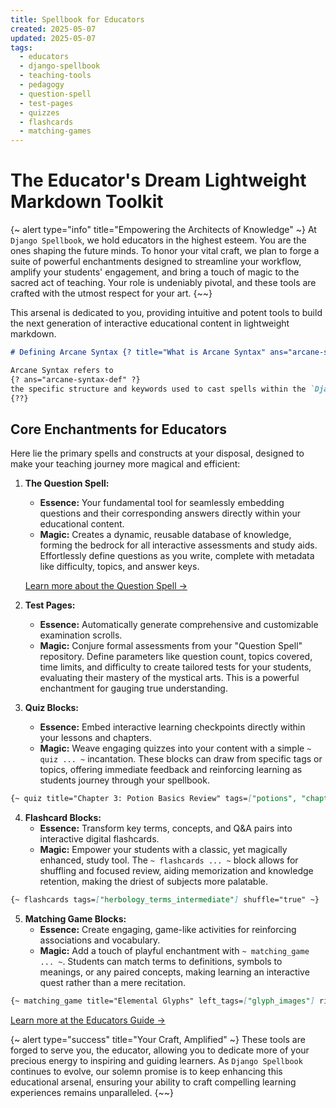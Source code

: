 ```yaml
---
title: Spellbook for Educators
created: 2025-05-07
updated: 2025-05-07
tags:
  - educators
  - django-spellbook
  - teaching-tools
  - pedagogy
  - question-spell
  - test-pages
  - quizzes
  - flashcards
  - matching-games
---
```

# The Educator's Dream Lightweight Markdown Toolkit

{~ alert type="info" title="Empowering the Architects of Knowledge" ~}
At `Django Spellbook`, we hold educators in the highest esteem. You are the ones shaping the future minds. To honor your vital craft, we plan to forge a suite of powerful enchantments designed to streamline your workflow, amplify your students' engagement, and bring a touch of magic to the sacred act of teaching. Your role is undeniably pivotal, and these tools are crafted with the utmost respect for your art. 
{~~}

This arsenal is dedicated to you, providing intuitive and potent tools to build the next generation of interactive educational content in lightweight markdown.

```markdown
# Defining Arcane Syntax {? title="What is Arcane Syntax" ans="arcane-syntax-def" ?}

Arcane Syntax refers to
{? ans="arcane-syntax-def" ?}
the specific structure and keywords used to cast spells within the `Django Spellbook` ecosystem.
{??}
```

## Core Enchantments for Educators

Here lie the primary spells and constructs at your disposal, designed to make your teaching journey more magical and efficient:

1.  **The Question Spell:**
    * **Essence:** Your fundamental tool for seamlessly embedding questions and their corresponding answers directly within your educational content.
    * **Magic:** Creates a dynamic, reusable database of knowledge, forming the bedrock for all interactive assessments and study aids. Effortlessly define questions as you write, complete with metadata like difficulty, topics, and answer keys.

    [Learn more about the Question Spell →](/hidden/spellbook_for_educators/question-spell)

2.  **Test Pages:**
    * **Essence:** Automatically generate comprehensive and customizable examination scrolls.
    * **Magic:** Conjure formal assessments from your "Question Spell" repository. Define parameters like question count, topics covered, time limits, and difficulty to create tailored tests for your students, evaluating their mastery of the mystical arts. This is a powerful enchantment for gauging true understanding.

3.  **Quiz Blocks:**
    * **Essence:** Embed interactive learning checkpoints directly within your lessons and chapters.
    * **Magic:** Weave engaging quizzes into your content with a simple `~ quiz ... ~` incantation. These blocks can draw from specific tags or topics, offering immediate feedback and reinforcing learning as students journey through your spellbook.

```markdown
{~ quiz title="Chapter 3: Potion Basics Review" tags=["potions", "chapter3"] count="5" ~}
```

4.  **Flashcard Blocks:**
    * **Essence:** Transform key terms, concepts, and Q&A pairs into interactive digital flashcards.
    * **Magic:** Empower your students with a classic, yet magically enhanced, study tool. The `~ flashcards ... ~` block allows for shuffling and focused review, aiding memorization and knowledge retention, making the driest of subjects more palatable.

```markdown
{~ flashcards tags=["herbology_terms_intermediate"] shuffle="true" ~}
```

5.  **Matching Game Blocks:**
    * **Essence:** Create engaging, game-like activities for reinforcing associations and vocabulary.
    * **Magic:** Add a touch of playful enchantment with `~ matching_game ... ~`. Students can match terms to definitions, symbols to meanings, or any paired concepts, making learning an interactive quest rather than a mere recitation.

```markdown
{~ matching_game title="Elemental Glyphs" left_tags=["glyph_images"] right_tags=["glyph_names"] count="10" ~}
```

[Learn more at the Educators Guide →](/hidden/spellbook_for_educators/educators_guide)


{~ alert type="success" title="Your Craft, Amplified" ~}
These tools are forged to serve you, the educator, allowing you to dedicate more of your precious energy to inspiring and guiding learners. As `Django Spellbook` continues to evolve, our solemn promise is to keep enhancing this educational arsenal, ensuring your ability to craft compelling learning experiences remains unparalleled.
{~~}